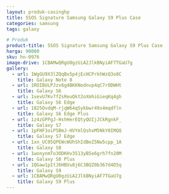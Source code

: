 ```yaml
---
layout: produk-casinghp
title: 5SOS Signature Samsung Galaxy S9 Plus Case
categories: samsung
tags: galaxy

# Produk
product-title: 5SOS Signature Samsung Galaxy S9 Plus Case
harga: 90000
sku: hn-0976
image-drive: 1CBAMwQRgU0gzUiA2JlkBNyiAF7TGaU7g
gallery:
  - url: 1WgGU9X3lZQqBx5p4jEcHCPrkhWzQ3o8C
    title: Galaxy Note 8
  - url: 1ROIBULPJzv6g4BKKNodnvp4qC7rODWHt
    title: Galaxy S6
  - url: 1vevU7Kv7fZsReuQkt2oXmhiGieqKq4gh
    title: Galaxy S6 Edge
  - url: 1825OvdqM-rjqW64q5ykbwr49s4mqdfln
    title: Galaxy S6 Edge Plus
  - url: 1z4zGPPgJ-HshHerEQtyQUIjJCkRgnkF_
    title: Galaxy S7
  - url: 1pFHF3oiP5BmJ-HVYmlQshxM5NkY0IMQQ
    title: Galaxy S7 Edge
  - url: 1xn_UC05QPEWcWUhShIdBeZ5Nw5cpp_1A
    title: Galaxy S8
  - url: 1wonynmTo3ODKHv3513yB5e6grh7fn20M
    title: Galaxy S8 Plus
  - url: 1QGaw1pItJ6HBVu8j6C3BQZ0b367d4D5q
    title: Galaxy S9
  - url: 1CBAMwQRgU0gzUiA2JlkBNyiAF7TGaU7g
    title: Galaxy S9 Plus
---
```

